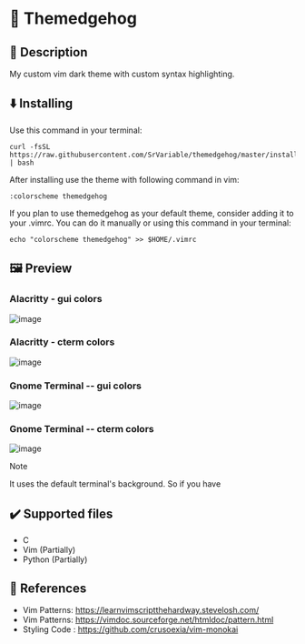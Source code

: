 # 🦔 Themedgehog

## 📖 Description

My custom vim dark theme with custom syntax highlighting.

## ⬇️ Installing

Use this command in your terminal:

```Shell
curl -fsSL https://raw.githubusercontent.com/SrVariable/themedgehog/master/install.sh | bash
```

After installing use the theme with following command in vim:

```Vim
:colorscheme themedgehog
```

If you plan to use themedgehog as your default theme, consider adding it
to your .vimrc. You can do it manually or using this command in your terminal:

```Shell
echo "colorscheme themedgehog" >> $HOME/.vimrc
```

## 🖼️ Preview

### Alacritty - gui colors
![image](https://github.com/SrVariable/themedgehog/assets/96599624/82021a33-ac15-4fb5-97ec-d897811a58b0)

### Alacritty - cterm colors
![image](https://github.com/SrVariable/themedgehog/assets/96599624/04073246-f10b-4cff-a583-bec70d6f4f52)

### Gnome Terminal -- gui colors
![image](https://github.com/SrVariable/themedgehog/assets/96599624/3633ad0c-7ee4-4230-9e67-1a27aa25e292)


### Gnome Terminal -- cterm colors
![image](https://github.com/SrVariable/themedgehog/assets/96599624/c41fd758-dac7-4c61-ac76-b082d862e928)


> [!NOTE]
>
> It uses the default terminal's background. So if you have 

## ✔️ Supported files

- C
- Vim (Partially)
- Python (Partially)

## 🔗 References

- Vim Patterns: https://learnvimscriptthehardway.stevelosh.com/
- Vim Patterns: https://vimdoc.sourceforge.net/htmldoc/pattern.html
- Styling Code : https://github.com/crusoexia/vim-monokai
